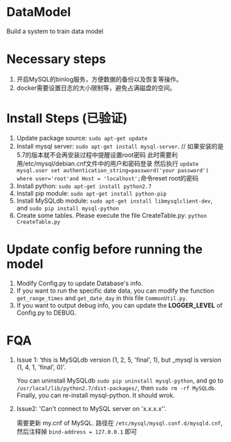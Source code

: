 # DataModel
Build a system to train data model

# Necessary steps
1. 开启MySQL的binlog服务，方便数据的备份以及恢复等操作。
2. docker需要设置日志的大小限制等，避免占满磁盘的空间。

# Install Steps (已验证)
1. Update package source: `sudo apt-get update`
1. Install mysql server: `sudo apt-get install mysql-server`. // 如果安装的是5.7的版本就不会再安装过程中提醒设置root密码 此时需要利用/etc/mysql/debian.cnf文件中的用户和密码登录 然后执行 `update mysql.user set authentication_string=password('your password') where user='root'and Host = 'localhost';`命令reset root的密码
1. Install python: `sudo apt-get install python2.7`
1. Install pip module: `sudo apt-get install python-pip`
1. Install MySQLdb module: `sudo apt-get install libmysqlclient-dev`, and `sudo pip install mysql-python`
1. Create some tables. Please execute the file CreateTable.py: `python CreateTable.py`

# Update config before running the model
1. Modify Config.py to update Database's info.
2. If you want to run the specific date data, you can modify the function `get_range_times` and `get_date_day` in this file `CommonUtil.py`.
3. If you want to output debug info, you can update the **LOGGER_LEVEL** of Config.py to DEBUG.

# FQA
1. Issue 1: 'this is MySQLdb version (1, 2, 5, 'final', 1), but _mysql is version (1, 4, 1, 'final', 0)'.

   You can uninstall MySQLdb `sudo pip uninstall mysql-python`, and go to `/usr/local/lib/python2.7/dist-packages/`, then `sudo rm -rf MySQLdb`. Finally, you can re-install mysql-python. It should wrok.

1. Issue2: 'Can't connect to MySQL server on 'x.x.x.x''.

   需要更新 my.cnf of MySQL. 路径在 `/etc/mysql/mysql.conf.d/mysqld.cnf`, 然后注释掉 `bind-address = 127.0.0.1` 即可
